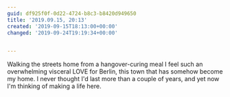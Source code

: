 ```yaml
---
guid: df925f0f-0d22-4724-b8c3-b8420d949650
title: '2019.09.15, 20:13'
created: '2019-09-15T18:13:00+00:00'
changed: '2019-09-24T19:19:34+00:00'


---
```


Walking the streets home from a hangover-curing meal I feel such an overwhelming visceral LOVE for Berlin, this town that has somehow become my home. I never thought I'd last more than a couple of years, and yet now I'm thinking of making a life here. 

